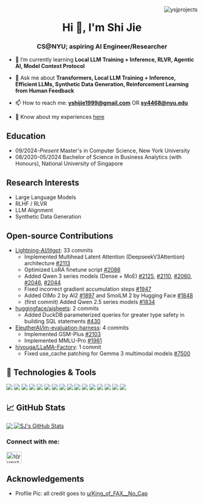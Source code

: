 <img align="right" src="https://komarev.com/ghpvc/?username=ysjprojects" alt="ysjprojects" />

<h1 align="center">Hi 👋, I'm Shi Jie</h1>
<h3 align="center">CS@NYU; aspiring AI Engineer/Researcher</h3>

- 🌱 I’m currently learning **Local LLM Training + Inference, RLVR, Agentic AI, Model Context Protocol**

- 💬 Ask me about **Transformers, Local LLM Training + Inference, Efficient LLMs, Synthetic Data Generation, Reinforcement Learning from Human Feedback**

- 📫 How to reach me: **yshijie1999@gmail.com** OR **sy4468@nyu.edu**

- 📄 Know about my experiences [here](https://www.sjyu.ai/SJ's%20Resume.pdf)

## Education

- 09/2024-*Present* Master's in Computer Science, New York University
- 08/2020-05/2024 Bachelor of Science in Business Analytics (with Honours), National University of Singapore

## Research Interests

- Large Language Models
- RLHF / RLVR
- LLM Alignment
- Synthetic Data Generation

## Open-source Contributions

- [Lightning-AI/litgpt](https://github.com/Lightning-AI/litgpt): 33 commits
  - Implemented Multihead Latent Attention (DeepseekV3Attention) architecture [#2113](https://github.com/Lightning-AI/litgpt/pull/2113)
  - Optimized LoRA finetune script [#2086](https://github.com/Lightning-AI/litgpt/pull/2086)
  - Added Qwen 3 series models (Dense + MoE) [#2125](https://github.com/Lightning-AI/litgpt/pull/2125), [#2110](https://github.com/Lightning-AI/litgpt/pull/2110), [#2060](https://github.com/Lightning-AI/litgpt/pull/2060), [#2046](https://github.com/Lightning-AI/litgpt/pull/2046), [#2044](https://github.com/Lightning-AI/litgpt/pull/2044)
  - Fixed incorrect gradient accumulation steps [#1947](https://github.com/Lightning-AI/litgpt/pull/1947)
  - Added OlMo 2 by AI2 [#1897](https://github.com/Lightning-AI/litgpt/pull/1897) and SmolLM 2 by Hugging Face [#1848](https://github.com/Lightning-AI/litgpt/pull/1848)
  - (first commit) Added Qwen 2.5 series models [#1834](https://github.com/Lightning-AI/litgpt/pull/1834)
- [huggingface/aisheets](https://github.com/huggingface/aisheets): 2 commits
  - Added DuckDB parameterized queries for greater type safety in building SQL statements [#430](https://github.com/huggingface/aisheets/pull/430)
- [EleutherAI/lm-evaluation-harness](https://github.com/EleutherAI/lm-evaluation-harness): 4 commits
  - Implemented GSM-Plus [#2103](https://github.com/EleutherAI/lm-evaluation-harness/pull/2103) 
  - Implemented MMLU-Pro [#1961](https://github.com/EleutherAI/lm-evaluation-harness/pull/1961)
- [hiyouga/LLaMA-Factory](https://github.com/hiyouga/LLaMA-Factory): 1 commit
  - Fixed use_cache patching for Gemma 3 multimodal models [#7500](https://github.com/hiyouga/LLaMA-Factory/pull/7500)

## 🔧 Technologies & Tools
![](https://img.shields.io/badge/Code-Python-informational?style=flat&logo=python&logoColor=white&color=2bbc8a)
![](https://img.shields.io/badge/Code-JavaScript-informational?style=flat&logo=javascript&logoColor=white&color=2bbc8a)
![](https://img.shields.io/badge/Code-TypeScript-informational?style=flat&logo=javascript&logoColor=white&color=2bbc8a)
![](https://img.shields.io/badge/Code-C++-informational?style=flat&logo=javascript&logoColor=white&color=2bbc8a)
![](https://img.shields.io/badge/Code-Solidity-informational?style=flat&logo=javascript&logoColor=white&color=2bbc8a)
![](https://img.shields.io/badge/Code-Java-informational?style=flat&logo=javascript&logoColor=white&color=2bbc8a)
![](https://img.shields.io/badge/Tools-Git-informational?style=flat&logo=postgresql&logoColor=white&color=2bbc8a)
![](https://img.shields.io/badge/Tools-PostgreSQL-informational?style=flat&logo=postgresql&logoColor=white&color=2bbc8a)
![](https://img.shields.io/badge/Tools-Docker-informational?style=flat&logo=docker&logoColor=white&color=2bbc8a)
![](https://img.shields.io/badge/Tools-Kubernetes-informational?style=flat&logo=kubernetes&logoColor=white&color=2bbc8a)
![](https://img.shields.io/badge/Libraries-ScikitLearn-informational?style=flat&logo=kubernetes&logoColor=white&color=2bbc8a)
![](https://img.shields.io/badge/Libraries-PyTorch-informational?style=flat&logo=kubernetes&logoColor=white&color=2bbc8a)
![](https://img.shields.io/badge/Libraries-Transformers-informational?style=flat&logo=kubernetes&logoColor=white&color=2bbc8a)
![](https://img.shields.io/badge/Libraries-LitGPT-informational?style=flat&logo=kubernetes&logoColor=white&color=2bbc8a)
![](https://img.shields.io/badge/Libraries-Gradio-informational?style=flat&logo=kubernetes&logoColor=white&color=2bbc8a)
![](https://img.shields.io/badge/Libraries-vLLM-informational?style=flat&logo=kubernetes&logoColor=white&color=2bbc8a)

## &#x1f4c8; GitHub Stats

<a href="https://github.com/ysjprojects/ysjprojects">
  <img align="center" src="https://github-readme-stats.vercel.app/api/top-langs/?username=ysjprojects&hide=jupyter%20notebook&title_color=ffffff&text_color=c9cacc&icon_color=2bbc8a&bg_color=1d1f21&langs_count=5" />
</a>
<a href="https://github.com/ysjprojects/ysjprojects">
  <img align="center" src="https://github-readme-stats.vercel.app/api?username=ysjprojects&show_icons=true&line_height=27&count_private=true&title_color=ffffff&text_color=c9cacc&icon_color=2bbc8a&bg_color=1d1f21" alt="SJ's GitHub Stats" />
</a>

<h3 align="left">Connect with me:</h3>
<p align="left">
<a href="https://linkedin.com/in/sjyuxyz" target="blank"><img align="center" src="https://raw.githubusercontent.com/rahuldkjain/github-profile-readme-generator/master/src/images/icons/Social/linked-in-alt.svg" alt="sjyuxyz" height="30" width="40" /></a>
</p>

## Acknowledgements
- Profile Pic: all credit goes to [u/King_of_FAX__No_Cap](https://www.reddit.com/user/King_of_FAX__No_Cap/)
